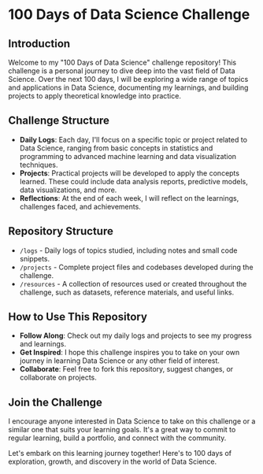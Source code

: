 # 100 Days of Data Science Challenge

## Introduction
Welcome to my "100 Days of Data Science" challenge repository! This challenge is a personal journey to dive deep into the vast field of Data Science. Over the next 100 days, I will be exploring a wide range of topics and applications in Data Science, documenting my learnings, and building projects to apply theoretical knowledge into practice.

## Challenge Structure
- **Daily Logs**: Each day, I'll focus on a specific topic or project related to Data Science, ranging from basic concepts in statistics and programming to advanced machine learning and data visualization techniques.
- **Projects**: Practical projects will be developed to apply the concepts learned. These could include data analysis reports, predictive models, data visualizations, and more.
- **Reflections**: At the end of each week, I will reflect on the learnings, challenges faced, and achievements.

## Repository Structure
- `/logs` - Daily logs of topics studied, including notes and small code snippets.
- `/projects` - Complete project files and codebases developed during the challenge.
- `/resources` - A collection of resources used or created throughout the challenge, such as datasets, reference materials, and useful links.

## How to Use This Repository
- **Follow Along**: Check out my daily logs and projects to see my progress and learnings.
- **Get Inspired**: I hope this challenge inspires you to take on your own journey in learning Data Science or any other field of interest.
- **Collaborate**: Feel free to fork this repository, suggest changes, or collaborate on projects.

## Join the Challenge
I encourage anyone interested in Data Science to take on this challenge or a similar one that suits your learning goals. It's a great way to commit to regular learning, build a portfolio, and connect with the community.

Let's embark on this learning journey together! Here's to 100 days of exploration, growth, and discovery in the world of Data Science.

